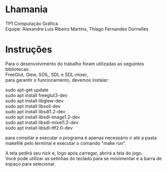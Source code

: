 # Lhamania

TP1 Computação Gráfica  
Equipe: Alexandre Luis Ribeiro Martins, Thiago Fernandes Dornelles  

# Instruções 

Para o desenvolvimento do trabalho foram utilizadas as seguintes bibliotecas:  
FreeGlut, Glew, SOIL, SDL e SDL-mixer,  
para garantir o funcionamento, devemos instalar:

sudo apt-get update  
sudo apt install freeglut3-dev  
sudo apt install libglew-dev  
sudo apt install libsoil-dev  
sudo apt install libsdl1.2-dev  
sudo apt install libsdl-image1.2-dev  
sudo apt install libsdl-mixel1.2-dev  
sudo apt install libsdl-ttf2.0-dev  

para compilar e executar o programa é apenas necessário ir até a pasta makefile pelo terminal
e executar o comando "make run".  

A tela pedirá seu nick e, logo após carregar, abrirá a tela do jogo.  
Você pode utilizar as setinhas do teclado para se movimentar e a barra de espaço para selecionar.  
